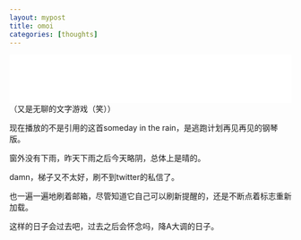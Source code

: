 ```yaml
---
layout: mypost
title: omoi
categories: [thoughts]
---
```


<iframe frameborder="0" 
border="0" 
marginwidth="0" 
marginheight="0" 
width="100%"
height="86px" src="//music.163.com/outchain/player?type=2&id=29836456&auto=0&height=66"></iframe>
（又是无聊的文字游戏（笑））

现在播放的不是引用的这首someday in the rain，是逃跑计划再见再见的钢琴版。



窗外没有下雨，昨天下雨之后今天略阴，总体上是晴的。



damn，梯子又不太好，刷不到twitter的私信了。

也一遍一遍地刷着邮箱，尽管知道它自己可以刷新提醒的，还是不断点着标志重新加载。



这样的日子会过去吧，过去之后会怀念吗，降A大调的日子。